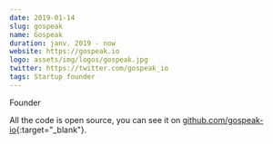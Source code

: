 ```yaml
---
date: 2019-01-14
slug: gospeak
name: Gospeak
duration: janv. 2019 - now
website: https://gospeak.io
logo: assets/img/logos/gospeak.jpg
twitter: https://twitter.com/gospeak_io
tags: Startup founder
---
```


Founder

All the code is open source, you can see it on [github.com/gospeak-io](https://github.com/gospeak-io){:target="_blank"}.
